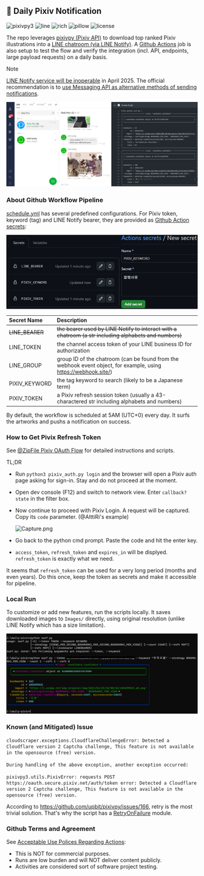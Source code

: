 
## 📰 Daily Pixiv Notification

![pixivpy3](https://img.shields.io/badge/pixivpy3%20%28pip3%29-3.7.2-blue.svg)
![line](https://img.shields.io/badge/line-api.line.me%2Fv2%2Fbot%2Fmessage%2Fpush-brightgreen.svg)
![rich](https://img.shields.io/badge/rich%20%28pip3%29-13.3.1-pink.svg)
![pillow](https://img.shields.io/badge/pillow%20%28pip3%29-9.4.0-yellow.svg)
![license](https://img.shields.io/badge/license-MIT%20%28inherited%29-blueviolet.svg)

The repo leverages [pixivpy (Pixiv API)](https://github.com/upbit/pixivpy) to download top ranked Pixiv illustrations into a [LINE chatroom (via LINE Notify)](https://notify-bot.line.me/my/). A [Github Actions](../../actions) job is also setup to test the flow and verify the integration (incl. API, endpoints, large payload requests) on a daily basis.

> [!NOTE]
> [LINE Notify service will be inoperable](https://notify-bot.line.me/closing-announce) in April 2025. The official recommendation is to [use Messaging API as alternative methods of sending notifications](https://techblog.lycorp.co.jp/zh-hant/line-notify-migration-tips).

![Sample.png](https://github.com/der3318/daily-pixiv/blob/main/Demo/Sample.png)


### About Github Workflow Pipeline

[schedule.yml](https://github.com/der3318/daily-pixiv/blob/main/.github/workflows/schedule.yml) has several predefined configurations. For Pixiv token, keyword (tag) and LINE Notify bearer, they are provided as [Github Action secrets](../../settings/secrets/actions):

![ActionSecrets.png](https://github.com/der3318/daily-pixiv/blob/main/Demo/ActionSecrets.png)

| Secret Name | Description |
| :- | :- |
| <del>LINE_BEARER</del> | <del>the bearer used by LINE Notify to interact with a chatroom (a str including alphabets and numbers)</del> |
| LINE_TOKEN | the channel access token of your LINE business ID for authorization |
| LINE_GROUP | group ID of the chatroom (can be found from the webhook event object, for example, using https://webhook.site/) |
| PIXIV_KEYWORD | the tag keyword to search (likely to be a Japanese term) |
| PIXIV_TOKEN | a Pixiv refresh session token (usually a 43-charactered str including alphabets and numbers) |

By default, the workflow is scheduled at 5AM (UTC+0) every day. It surfs the artworks and pushs a notification on success.


### How to Get Pivix Refresh Token

See [@ZipFile Pixiv OAuth Flow](https://gist.github.com/ZipFile/c9ebedb224406f4f11845ab700124362) for detailed instructions and scripts.

TL;DR

* Run `python3 pixiv_auth.py login` and the browser will open a Pixiv auth page asking for sign-in. Stay and do not proceed at the moment.
* Open dev console (F12) and switch to network view. Enter `callback?state` in the filter box.
* Now continue to proceed with Pixiv Login. A request will be captured. Copy its `code` parameter. (@AlttiRi's example)

    ![Capture.png](https://user-images.githubusercontent.com/16310547/145266319-61513da9-038d-4cef-bcbf-9435742d4ba9.png)

* Go back to the python cmd prompt. Paste the code and hit the enter key.
* `access_token`, `refresh_token` and `expires_in` will be displyed. `refresh_token` is exactly what we need.

It seems that `refresh_token` can be used for a very long period (months and even years). Do this once, keep the token as secrets and make it accessible for pipeline.


### Local Run

To customize or add new features, run the scripts locally. It saves downloaded images to `Images/` directly, using original resolution (unlike LINE Notify which has a size limitation).

![LocalRun.png](https://github.com/der3318/daily-pixiv/blob/main/Demo/LocalRun.png)


### Known (and Mitigated) Issue

```shell
cloudscraper.exceptions.CloudflareChallengeError: Detected a Cloudflare version 2 Captcha challenge, This feature is not available in the opensource (free) version.

During handling of the above exception, another exception occurred:

pixivpy3.utils.PixivError: requests POST https://oauth.secure.pixiv.net/auth/token error: Detected a Cloudflare version 2 Captcha challenge, This feature is not available in the opensource (free) version.
```

According to https://github.com/upbit/pixivpy/issues/166, retry is the most trivial solution. That's why the script has a [RetryOnFailure](https://github.com/der3318/daily-pixiv/blob/main/retry.py) module.


### Github Terms and Agreement

See [Acceptable Use Polices Regarding Actions](https://docs.github.com/en/site-policy/github-terms/github-terms-for-additional-products-and-features#actions):

* This is NOT for commercial purposes.
* Runs are low burden and will NOT deliver content publicly.
* Activities are considered sort of software project testing.


